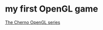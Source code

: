 # my first OpenGL game

[The Cherno OpenGL series](https://www.youtube.com/playlist?list=PLlrATfBNZ98foTJPJ_Ev03o2oq3-GGOS2)
